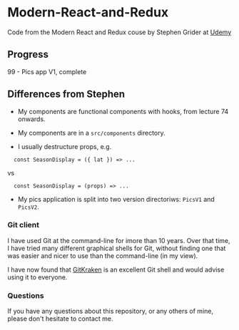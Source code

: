 # Modern-React-and-Redux

Code from the Modern React and Redux couse by Stephen Grider at
[Udemy](https://www.udemy.com/course/react-redux)


## Progress

  99 - Pics app V1, complete

## Differences from Stephen

* My components are functional components with hooks, from lecture 74 onwards.

* My components are in a `src/components` directory.

* I usually destructure props, e.g.
```
  const SeasonDisplay = ({ lat }) => ...
``` 
vs
```
  const SeasonDisplay = (props) => ...
```

* My pics application is split into two version directoriws: `PicsV1` and `PicsV2`.

### Git client

I have used Git at the command-line for imore than 10 years. Over that time, I have tried
many different graphical shells for Git, without finding one that was easier
and nicer to use than the command-line (in my view).

I have now found that [GitKraken](https://www.gitkraken.com) is an excellent
Git shell and would advise using it to everyone.

### Questions

If you have any questions about this repository, or any others of mine, please
don't hesitate to contact me.
